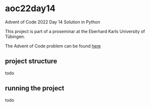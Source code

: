 # aoc22day14
Advent of Code 2022 Day 14 Solution in Python

This project is part of a proseminar at the Eberhard Karls University of Tübingen.

The Advent of Code problem can be found [here](https://adventofcode.com/2022/day/14 "Advent of Code 2022 Day 14")

## project structure
todo

## running the project
todo

